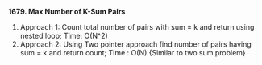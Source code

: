 **1679. Max Number of K-Sum Pairs**
1. Approach 1: Count total number of pairs with sum = k and return using nested loop; Time: O(N^2)
2. Approach 2: Using Two pointer approach find number of pairs having sum = k and return count; Time : O(N) {Similar to two sum problem}